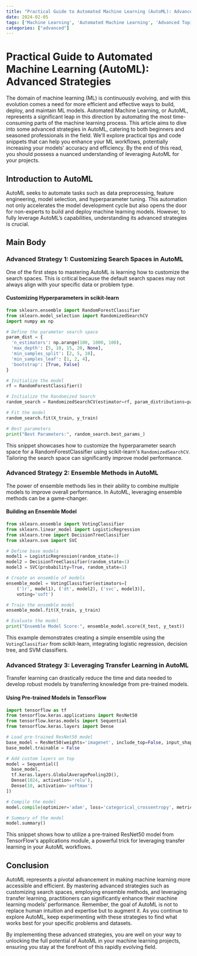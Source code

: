 ```yaml
---
title: "Practical Guide to Automated Machine Learning (AutoML): Advanced Strategies"
date: 2024-02-05
tags: ['Machine Learning', 'Automated Machine Learning', 'Advanced Topic']
categories: ["advanced"]
---
```



# Practical Guide to Automated Machine Learning (AutoML): Advanced Strategies

The domain of machine learning (ML) is continuously evolving, and with this evolution comes a need for more efficient and effective ways to build, deploy, and maintain ML models. Automated Machine Learning, or AutoML, represents a significant leap in this direction by automating the most time-consuming parts of the machine learning process. This article aims to dive into some advanced strategies in AutoML, catering to both beginners and seasoned professionals in the field. We'll explore practical tips and code snippets that can help you enhance your ML workflows, potentially increasing your models' accuracy and efficiency. By the end of this read, you should possess a nuanced understanding of leveraging AutoML for your projects.

## Introduction to AutoML

AutoML seeks to automate tasks such as data preprocessing, feature engineering, model selection, and hyperparameter tuning. This automation not only accelerates the model development cycle but also opens the door for non-experts to build and deploy machine learning models. However, to fully leverage AutoML’s capabilities, understanding its advanced strategies is crucial.

## Main Body

### Advanced Strategy 1: Customizing Search Spaces in AutoML

One of the first steps to mastering AutoML is learning how to customize the search spaces. This is critical because the default search spaces may not always align with your specific data or problem type. 

#### Customizing Hyperparameters in scikit-learn

```python
from sklearn.ensemble import RandomForestClassifier
from sklearn.model_selection import RandomizedSearchCV
import numpy as np

# Define the parameter search space
param_dist = {
  'n_estimators': np.arange(100, 1000, 100),
  'max_depth': [5, 10, 15, 20, None],
  'min_samples_split': [2, 5, 10],
  'min_samples_leaf': [1, 2, 4],
  'bootstrap': [True, False]
}

# Initialize the model
rf = RandomForestClassifier()

# Initialize the Randomized Search
random_search = RandomizedSearchCV(estimator=rf, param_distributions=param_dist, n_iter=50, cv=5, verbose=2, random_state=42, n_jobs=-1)

# Fit the model
random_search.fit(X_train, y_train)

# Best parameters
print("Best Parameters:", random_search.best_params_)
```

This snippet showcases how to customize the hyperparameter search space for a RandomForestClassifier using scikit-learn's `RandomizedSearchCV`. Tailoring the search space can significantly improve model performance.

### Advanced Strategy 2: Ensemble Methods in AutoML

The power of ensemble methods lies in their ability to combine multiple models to improve overall performance. In AutoML, leveraging ensemble methods can be a game-changer.

#### Building an Ensemble Model

```python
from sklearn.ensemble import VotingClassifier
from sklearn.linear_model import LogisticRegression
from sklearn.tree import DecisionTreeClassifier
from sklearn.svm import SVC

# Define base models
model1 = LogisticRegression(random_state=1)
model2 = DecisionTreeClassifier(random_state=1)
model3 = SVC(probability=True, random_state=1)

# Create an ensemble of models
ensemble_model = VotingClassifier(estimators=[
    ('lr', model1), ('dt', model2), ('svc', model3)],
    voting='soft')

# Train the ensemble model
ensemble_model.fit(X_train, y_train)

# Evaluate the model
print("Ensemble Model Score:", ensemble_model.score(X_test, y_test))
```

This example demonstrates creating a simple ensemble using the `VotingClassifier` from scikit-learn, integrating logistic regression, decision tree, and SVM classifiers.

### Advanced Strategy 3: Leveraging Transfer Learning in AutoML

Transfer learning can drastically reduce the time and data needed to develop robust models by transferring knowledge from pre-trained models.

#### Using Pre-trained Models in TensorFlow

```python
import tensorflow as tf
from tensorflow.keras.applications import ResNet50
from tensorflow.keras.models import Sequential
from tensorflow.keras.layers import Dense

# Load pre-trained ResNet50 model
base_model = ResNet50(weights='imagenet', include_top=False, input_shape=(224, 224, 3))
base_model.trainable = False

# Add custom layers on top
model = Sequential([
  base_model,
  tf.keras.layers.GlobalAveragePooling2D(),
  Dense(1024, activation='relu'),
  Dense(10, activation='softmax')
])

# Compile the model
model.compile(optimizer='adam', loss='categorical_crossentropy', metrics=['accuracy'])

# Summary of the model
model.summary()
```

This snippet shows how to utilize a pre-trained ResNet50 model from TensorFlow's applications module, a powerful trick for leveraging transfer learning in your AutoML workflows.

## Conclusion

AutoML represents a pivotal advancement in making machine learning more accessible and efficient. By mastering advanced strategies such as customizing search spaces, employing ensemble methods, and leveraging transfer learning, practitioners can significantly enhance their machine learning models' performance. Remember, the goal of AutoML is not to replace human intuition and expertise but to augment it. As you continue to explore AutoML, keep experimenting with these strategies to find what works best for your specific problems and datasets.

By implementing these advanced strategies, you are well on your way to unlocking the full potential of AutoML in your machine learning projects, ensuring you stay at the forefront of this rapidly evolving field.